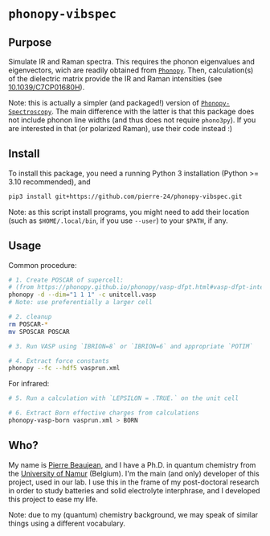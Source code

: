 # `phonopy-vibspec`

## Purpose

Simulate IR and Raman spectra. 
This requires the phonon eigenvalues and eigenvectors, wich are readily obtained from [`Phonopy`](https://phonopy.github.io/phonopy/index.html).
Then, calculation(s) of the dielectric matrix provide the IR and Raman intensities (see [10.1039/C7CP01680H](https://doi.org/10.1039/C7CP01680H)).

Note: this is actually a simpler (and packaged!) version of [`Phonopy-Spectroscopy`](https://github.com/skelton-group/Phonopy-Spectroscopy). The main difference with the latter is that this package does not include phonon line widths (and thus does not require `phono3py`).
If you are interested in that (or polarized Raman), use their code instead :)

## Install

To install this package, you need a running Python 3 installation (Python >= 3.10 recommended), and

```bash
pip3 install git+https://github.com/pierre-24/phonopy-vibspec.git
```

Note: as this script install programs, you might need to add their location (such as `$HOME/.local/bin`, if you use `--user`) to your `$PATH`, if any.

## Usage

Common procedure:
```bash
# 1. Create POSCAR of supercell:
# (from https://phonopy.github.io/phonopy/vasp-dfpt.html#vasp-dfpt-interface)
phonopy -d --dim="1 1 1" -c unitcell.vasp 
# Note: use preferentially a larger cell

# 2. cleanup
rm POSCAR-*
mv SPOSCAR POSCAR

# 3. Run VASP using `IBRION=8` or `IBRION=6` and appropriate `POTIM`

# 4. Extract force constants
phonopy --fc --hdf5 vasprun.xml
```

For infrared:
```bash
# 5. Run a calculation with `LEPSILON = .TRUE.` on the unit cell

# 6. Extract Born effective charges from calculations
phonopy-vasp-born vasprun.xml > BORN
```

## Who?

My name is [Pierre Beaujean](https://pierrebeaujean.net), and I have a Ph.D. in quantum chemistry from the [University of Namur](https://unamur.be) (Belgium).
I'm the main (and only) developer of this project, used in our lab.
I use this in the frame of my post-doctoral research in order to study batteries and solid electrolyte interphrase, and I developed this project to ease my life.

Note: due to my (quantum) chemistry background, we may speak of similar things using a different vocabulary.
